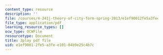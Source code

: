 ```yaml
---
content_type: resource
description: ''
file: /courses/4-241j-theory-of-city-form-spring-2013/e1ef90012fe5a3fee10104b9e25c4b7c_q485E0u9Kjk.pdf
file_type: application/pdf
learning_resource_types: []
ocw_type: OCWFile
resourcetype: Document
title: 3play pdf file
uid: e1ef9001-2fe5-a3fe-e101-04b9e25c4b7c
---
```

